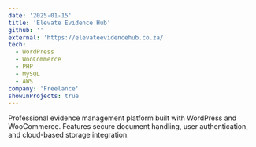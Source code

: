 ```yaml
---
date: '2025-01-15'
title: 'Elevate Evidence Hub'
github: ''
external: 'https://elevateevidencehub.co.za/'
tech:
  - WordPress
  - WooCommerce
  - PHP
  - MySQL
  - AWS
company: 'Freelance'
showInProjects: true
---
```


Professional evidence management platform built with WordPress and WooCommerce. Features secure document handling, user authentication, and cloud-based storage integration.
